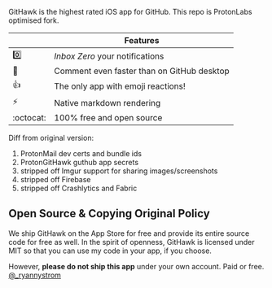 GitHawk is the highest rated iOS app for GitHub. This repo is ProtonLabs optimised fork.

|         | Features  |
----------|-----------------
:zero: | _Inbox Zero_ your notifications
:pencil: | Comment even faster than on GitHub desktop
:thumbsup: | The only app with emoji reactions!
:zap: | Native markdown rendering
:octocat: | 100% free and open source

Diff from original version:
1. ProtonMail dev certs and bundle ids
2. ProtonGitHawk guthub app secrets
3. stripped off Imgur support for sharing images/screenshots
4. stripped off Firebase
5. stripped off Crashlytics and Fabric

## Open Source & Copying Original Policy

We ship GitHawk on the App Store for free and provide its entire source code for free as well. In the spirit of openness, GitHawk is licensed under MIT so that you can use my code in your app, if you choose.

However, **please do not ship this app** under your own account. Paid or free. [@_ryannystrom](https://twitter.com/_ryannystrom)
